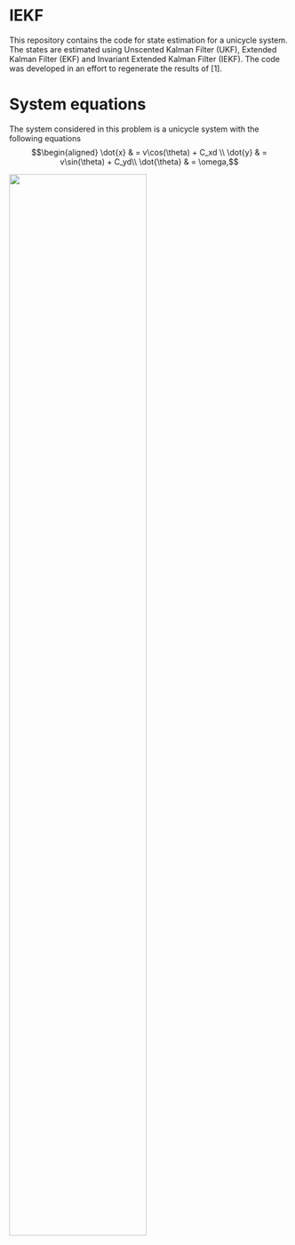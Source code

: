 # IEKF
This repository contains the code for state estimation for a unicycle system. The states are estimated using Unscented Kalman Filter (UKF), Extended Kalman Filter (EKF) and Invariant Extended Kalman Filter (IEKF). The code was developed in an effort to regenerate the results of [1].

# System equations
The system considered in this problem is a unicycle system with the following equations
$$\begin{aligned}
\dot{x} & = v\cos(\theta) + C_xd \\
\dot{y} & = v\sin(\theta) + C_yd\\
\dot{\theta} & = \omega,$$

<img src="/images/1.png" width="70%" height="70%">
